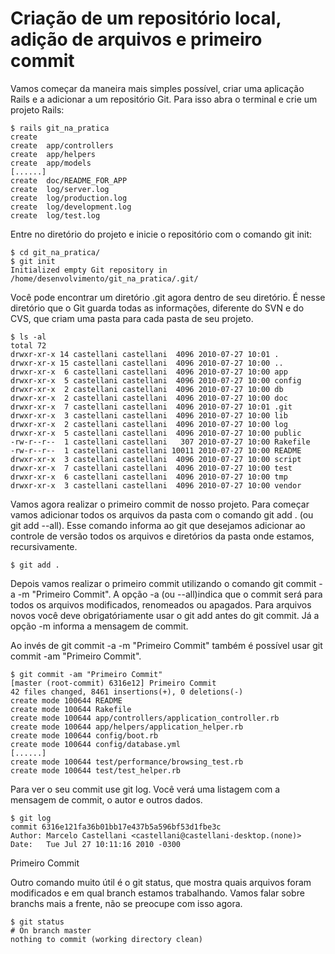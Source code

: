 # Criação de um repositório local, adição de arquivos e primeiro commit

Vamos começar da maneira mais simples possível, criar uma aplicação Rails e a adicionar a um repositório Git. Para isso abra o terminal e crie um projeto Rails:

    $ rails git_na_pratica
    create  
    create  app/controllers
    create  app/helpers
    create  app/models
    [......]
    create  doc/README_FOR_APP
    create  log/server.log
    create  log/production.log
    create  log/development.log
    create  log/test.log

Entre no diretório do projeto e inicie o repositório com o comando git init:

    $ cd git_na_pratica/
    $ git init
    Initialized empty Git repository in /home/desenvolvimento/git_na_pratica/.git/

Você pode encontrar um diretório .git agora dentro de seu diretório. É nesse diretório que o Git guarda todas as informações, diferente do SVN e do CVS, que criam uma pasta para cada pasta de seu projeto.

    $ ls -al
    total 72
    drwxr-xr-x 14 castellani castellani  4096 2010-07-27 10:01 .
    drwxr-xr-x 15 castellani castellani  4096 2010-07-27 10:00 ..
    drwxr-xr-x  6 castellani castellani  4096 2010-07-27 10:00 app
    drwxr-xr-x  5 castellani castellani  4096 2010-07-27 10:00 config
    drwxr-xr-x  2 castellani castellani  4096 2010-07-27 10:00 db
    drwxr-xr-x  2 castellani castellani  4096 2010-07-27 10:00 doc
    drwxr-xr-x  7 castellani castellani  4096 2010-07-27 10:01 .git
    drwxr-xr-x  3 castellani castellani  4096 2010-07-27 10:00 lib
    drwxr-xr-x  2 castellani castellani  4096 2010-07-27 10:00 log
    drwxr-xr-x  5 castellani castellani  4096 2010-07-27 10:00 public
    -rw-r--r--  1 castellani castellani   307 2010-07-27 10:00 Rakefile
    -rw-r--r--  1 castellani castellani 10011 2010-07-27 10:00 README
    drwxr-xr-x  3 castellani castellani  4096 2010-07-27 10:00 script
    drwxr-xr-x  7 castellani castellani  4096 2010-07-27 10:00 test
    drwxr-xr-x  6 castellani castellani  4096 2010-07-27 10:00 tmp
    drwxr-xr-x  3 castellani castellani  4096 2010-07-27 10:00 vendor

Vamos agora realizar o primeiro commit de nosso projeto. Para começar vamos adicionar todos os arquivos da pasta com o comando git add . (ou git add --all). Esse comando informa ao git que desejamos adicionar ao controle de versão todos os arquivos e diretórios da pasta onde estamos, recursivamente.

    $ git add .

Depois vamos realizar o primeiro commit utilizando o comando git commit -a -m "Primeiro Commit". A opção -a (ou --all)indica que o commit será para todos os arquivos modificados, renomeados ou apagados. Para arquivos novos você deve obrigatóriamente usar o git add antes do git commit. Já a opção -m informa a mensagem de commit.

Ao invés de git commit -a -m "Primeiro Commit" também é possível usar git commit -am "Primeiro Commit".

    $ git commit -am "Primeiro Commit"
    [master (root-commit) 6316e12] Primeiro Commit
    42 files changed, 8461 insertions(+), 0 deletions(-)
    create mode 100644 README
    create mode 100644 Rakefile
    create mode 100644 app/controllers/application_controller.rb
    create mode 100644 app/helpers/application_helper.rb
    create mode 100644 config/boot.rb
    create mode 100644 config/database.yml
    [......]
    create mode 100644 test/performance/browsing_test.rb
    create mode 100644 test/test_helper.rb

Para ver o seu commit use git log. Você verá uma listagem com a mensagem de commit, o autor e outros dados.

    $ git log
    commit 6316e121fa36b01bb17e437b5a596bf53d1fbe3c
    Author: Marcelo Castellani <castellani@castellani-desktop.(none)>
    Date:   Tue Jul 27 10:11:16 2010 -0300

   Primeiro Commit

Outro comando muito útil é o git status, que mostra quais arquivos foram modificados e em qual branch estamos trabalhando. Vamos falar sobre branchs mais a frente, não se preocupe com isso agora.

    $ git status
    # On branch master
    nothing to commit (working directory clean)
